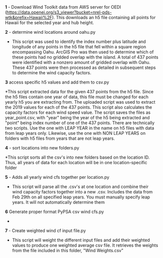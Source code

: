 **1** - Download Wind Toolkit data from AWS server for OEDI (https://data.openei.org/s3_viewer?bucket=nrel-pds-wtk&prefix=Hawaii%2F). This downloads an h5 file containing all points for Hawaii for the selected year and hub height.  

**2** - determine wind locations around oahu.py

* This script was used to identify the index number plus latitude and longitude of any points in the h5 file that fell within a square region encompassing Oahu. ArcGIS Pro was then used to determine which of these points had no gridded overlap with the island. A total of 437 points were identified with a nonzero amount of gridded overlap with Oahu. These 437 points were then processed as detailed in subsequent steps to determine the wind capacity factors.

**3** access specific h5 values and add them to csv.py

*This script extracted data for the given 437 points from the h5 file. Since the h5 files contain one year of data, this file must be changed for each yearly h5 you are extracting from. The uploaded script was used to extract the 2019 values for each of the 437 points. This script also calculates the capacity factors for each wind speed value. The script saves the files as year_point.csv, with "year" being the year of the h5 being extracted and "point" being index number of one of the 437 points. There are technically two scripts. Use the one with LEAP YEAR in the name on h5 files with data from leap years only. Likewise, use the one with NON LEAP YEARS on folders with h5 files from years that are not leap years.

**4** - sort locations into new folders.py

*This script sorts all the csv's into new folders based on the location ID. Thus, all years of data for each location will be in one location-specific folder

**5** - Adds all yearly wind cfs together per location.py

* This script will parse all the .csv's at one location and combine their wind capacity factors together into a new .csv. Includes the data from Feb 29th on all specified leap years. You must manually specify leap years. It will not automatically determine them

**6** Generate proper format PyPSA csv wind cfs.py

*

**7** - Create weighted wind cf input file.py

* This script will weight the different input files and add their weighted values to produce one weighted average csv file. It retrieves the weights from the file included in this folder, "Wind Weights.csv"
